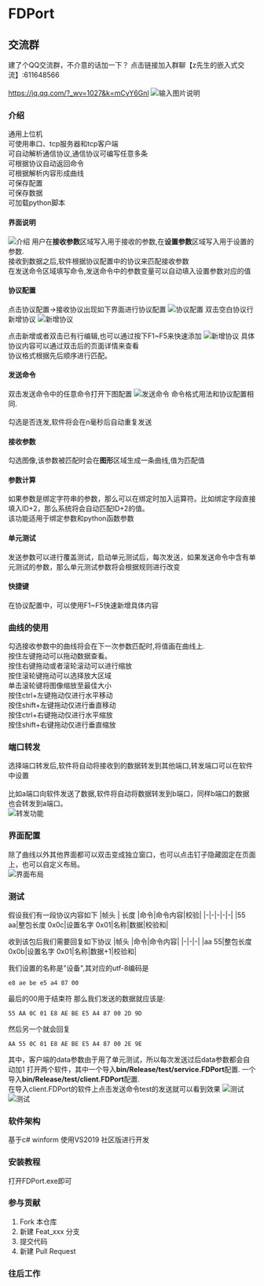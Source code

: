 # FDPort

## 交流群

建了个QQ交流群，不介意的话加一下？
点击链接加入群聊【z先生的嵌入式交流】:611648566<br>
<br><https://jq.qq.com/?_wv=1027&k=mCyY6Gnl>
![输入图片说明](%E5%BE%AE%E4%BF%A1%E6%88%AA%E5%9B%BE_20230412170727.png)

### 介绍

通用上位机<br>
可使用串口、tcp服务器和tcp客户端<br>
可自动解析通信协议,通信协议可编写任意多条<br>
可根据协议自动返回命令<br>
可根据解析内容形成曲线<br>
可保存配置<br>
可保存数据<br>
可加载python脚本<br>

#### 界面说明

![介绍](/img/介绍.jpg "介绍")
用户在**接收参数**区域写入用于接收的参数,在**设置参数**区域写入用于设置的参数.<br>接收到数据之后,软件根据协议配置中的协议来匹配接收参数<br>在发送命令区域填写命令,发送命令中的参数变量可以自动填入设置参数对应的值

#### 协议配置

点击协议配置->接收协议出现如下界面进行协议配置
![协议配置](/img/协议配置.jpg "协议配置")
双击空白协议行新增协议
![新增协议](/img/新增协议.jpg "新增协议")

点击新增或者双击已有行编辑,也可以通过按下F1~F5来快速添加
![新增协议](/img/协议编辑.jpg "编辑协议")
具体协议内容可以通过双击后的页面详情来查看<br>
协议格式根据先后顺序进行匹配。

#### 发送命令

双击发送命令中的任意命令打开下图配置
![发送命令](/img/发送命令.jpg "发送命令")
命令格式用法和协议配置相同.<br><br>
勾选是否连发,软件将会在n毫秒后自动重复发送

#### 接收参数

勾选图像,该参数被匹配时会在**图形**区域生成一条曲线,值为匹配值

#### 参数计算

如果参数是绑定字符串的参数，那么可以在绑定时加入运算符。比如绑定字段直接填入ID+2，那么系统将会自动匹配ID+2的值。<br>
该功能适用于绑定参数和python函数参数

#### 单元测试

发送参数可以进行覆盖测试，启动单元测试后，每次发送，如果发送命令中含有单元测试的参数，那么单元测试参数将会根据规则进行改变<br>

#### 快捷键

在协议配置中，可以使用F1~F5快速新增具体内容<br>

### 曲线的使用

勾选接收参数中的曲线将会在下一次参数匹配时,将值画在曲线上.<br>
按住左键拖动可以拖动数据查看。<br>
按住右键拖动或者滚轮滚动可以进行缩放<br>
按住滚轮键拖动可以选择放大区域<br>
单击滚轮键将图像缩放至最佳大小<br>
按住ctrl+左键拖动仅进行水平移动<br>
按住shift+左键拖动仅进行垂直移动<br>
按住ctrl+右键拖动仅进行水平缩放<br>
按住shift+右键拖动仅进行垂直缩放<br>
### 端口转发

选择端口转发后,软件将自动将接收到的数据转发到其他端口,转发端口可以在软件中设置<br><br>
比如a端口向软件发送了数据,软件将自动将数据转发到b端口，同样b端口的数据也会转发到a端口。<br>
![转发功能](/img/转发功能.jpg "转发功能")

### 界面配置

除了曲线以外其他界面都可以双击变成独立窗口，也可以点击钉子隐藏固定在页面上，也可以自定义布局。<br>
![界面布局](/img/界面布局.jpg "界面布局")

### 测试

假设我们有一段协议内容如下
|帧头 | 长度 |命令|命令内容|校验|
|-|-|-|-|-|
|55 aa|整包长度 0x0c|设置名字 0x01|名称|数据|校验和|

收到该包后我们需要回复如下协议
|帧头 |命令|命令内容|
|-|-|-|
|aa 55|整包长度 0x0b|设置名字 0x01|名称|数据+1|校验和|

我们设置的名称是"设备",其对应的utf-8编码是

```
e8 ae be e5 a4 87 00
```

最后的00用于结束符
那么我们发送的数据就应该是:

```
55 AA 0C 01 E8 AE BE E5 A4 87 00 2D 9D 
```

然后另一个就会回复

```
AA 55 0C 01 E8 AE BE E5 A4 87 00 2E 9E 
```

其中，客户端的data参数由于用了单元测试，所以每次发送过后data参数都会自动加1
打开两个软件，其中一个导入**bin/Release/test/service.FDPort**配置.
一个导入**bin/Release/test/client.FDPort**配置.<br>在导入client.FDPort的软件上点击发送命令test的发送就可以看到效果
![测试](/img/客户端发送.jpg "测试")
![测试](/img/服务器.jpg "测试")

### 软件架构

基于c# winform
使用VS2019 社区版进行开发

### 安装教程

打开FDPort.exe即可

### 参与贡献

1. Fork 本仓库
2. 新建 Feat_xxx 分支
3. 提交代码
4. 新建 Pull Request

### 往后工作
